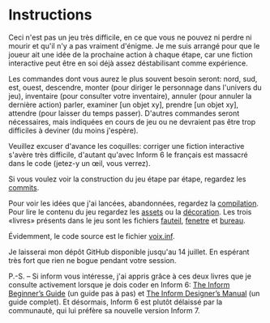 # Instructions

Ceci n'est pas un jeu très difficile, en ce que vous ne pouvez ni perdre ni mourir et qu'il n'y a pas vraiment d'énigme. Je me suis arrangé pour que le joueur ait une idée de la prochaine action à chaque étape, car une fiction interactive peut être en soi déjà assez déstabilisant comme expérience.

Les commandes dont vous aurez le plus souvent besoin seront: nord, sud, est, ouest, descendre, monter (pour diriger le personnage dans l'univers du jeu), inventaire (pour consulter votre inventaire), annuler (pour annuler la dernière action) parler, examiner [un objet xy], prendre [un objet xy], attendre (pour laisser du temps passer). D'autres commandes seront nécessaires, mais indiquées en cours de jeu ou ne devraient pas être trop difficiles à deviner (du moins j'espère).

Veuillez excuser d'avance les coquilles: corriger une fiction interactive s'avère très difficile, d'autant qu'avec Inform 6 le français est massacré dans le code (jetez-y un œil, vous verrez).

Si vous voulez voir la construction du jeu étape par étape, regardez les [commits](https://github.com/antoinesweeney/La_voix/commits/master).

Pour voir les idées que j'ai lancées, abandonnées, regardez la [compilation](https://github.com/antoinesweeney/La_voix/blob/master/compil.md). Pour lire le contenu du jeu regardez les [assets](https://github.com/antoinesweeney/La_voix/blob/master/assets.md) ou la [décoration](https://github.com/antoinesweeney/La_voix/blob/master/decoration.md). Les trois «livres» présents dans le jeu sont les fichiers [fauteil](https://github.com/antoinesweeney/La_voix/blob/master/fauteil.md), [fenetre](https://github.com/antoinesweeney/La_voix/blob/master/fenetre.md) et [bureau](https://github.com/antoinesweeney/La_voix/blob/master/bureau.md).

Évidemment, le code source est le fichier [voix.inf](https://github.com/antoinesweeney/La_voix/blob/master/voix.inf).

Je laisserai mon dépôt GitHub disponible jusqu'au 14 juillet. En espérant très fort que rien ne bogue pendant votre session.

P.-S. – Si inform vous intéresse, j'ai appris grâce à ces deux livres que je consulte activement lorsque je dois coder en Inform 6: [The Inform Beginner’s Guide](https://www.inform-fiction.org/manual/IBG.pdf) (un guide pas à pas) et [The Inform Designer’s Manual](https://users.cs.northwestern.edu/~forbus/CS370/IF/designers_manual_4.pdf) (un guide complet).
Et désormais, Inform 6 est plutôt délaissé par la communauté, qui lui préfère sa nouvelle version Inform 7. 
